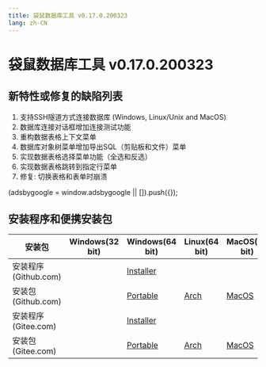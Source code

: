```yaml
---
title: 袋鼠数据库工具 v0.17.0.200323
lang: zh-CN
---
```


# 袋鼠数据库工具 v0.17.0.200323

## 新特性或修复的缺陷列表
1. 支持SSH隧道方式连接数据库 (Windows, Linux/Unix and MacOS)
2. 数据库连接对话框增加连接测试功能
3. 重构数据表格上下文菜单
4. 数据库对象树菜单增加导出SQL（剪贴板和文件）菜单
5. 实现数据表格选择菜单功能（全选和反选）
6. 实现数据表格跳转到指定行菜单
7. 修复: 切换表格和表单时崩溃

<div>
    <ins class="adsbygoogle"
        style="display:block; text-align:center;"
        data-ad-layout="in-article"
        data-ad-format="fluid"
        data-ad-client="ca-pub-3975819313740938"
        data-ad-slot="6760827895"></ins>
    <script2 type="text/javascript">
        (adsbygoogle = window.adsbygoogle || []).push({});
    </script2>
</div>


## 安装程序和便携安装包 <Badge text="链接已失效" type="warning"/>

| 安装包        | Windows(32 bit) | Windows(64 bit) | Linux(64 bit)   | MacOS(64 bit)   |
|-----------------|-----------------|-----------------|-----------------|-----------------|
| 安装程序<br/>(Github.com) | | [Installer](https://github.com/dbkangaroo/kangaroo/releases/download/v0.17.0.200323/Kangaroo_0.17.0.200323_win64.exe) | | |
| 安装包<br/>(Github.com)  | | [Portable](https://github.com/dbkangaroo/kangaroo/releases/download/v0.17.0.200323/Kangaroo_0.17.0.200323_win64.7z) | [Arch](https://github.com/dbkangaroo/kangaroo/releases/download/v0.17.0.200323/Kangaroo_0.17.0.200323_arch.zip) | [MacOS](https://github.com/dbkangaroo/kangaroo/releases/download/v0.17.0.200323/Kangaroo_0.17.0.200323_macos.zip) |
| 安装程序<br/>(Gitee.com) | | [Installer](https://gitee.com/dbkangaroo/kangaroo/attach_files/354379/download) | | |
| 安装包<br/>(Gitee.com)  | | [Portable](https://gitee.com/dbkangaroo/kangaroo/attach_files/354378/download) | [Arch](https://gitee.com/dbkangaroo/kangaroo/attach_files/354377/download) | [MacOS](https://gitee.com/dbkangaroo/kangaroo/attach_files/354376/download) |